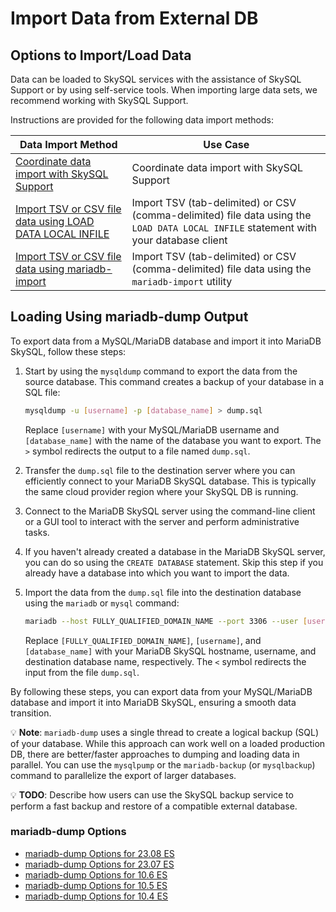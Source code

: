 # Import Data from External DB

## Options to Import/Load Data

Data can be loaded to SkySQL services with the assistance of SkySQL Support or by using self-service tools. When importing large data sets, we recommend working with SkySQL Support.

Instructions are provided for the following data import methods:

| Data Import Method | Use Case |
| --- | --- |
| [Coordinate data import with SkySQL Support](https://mariadb.com/docs/skysql-dbaas/data-operations/data-import/nr-support-assisted/) | Coordinate data import with SkySQL Support |
| [Import TSV or CSV file data using LOAD DATA LOCAL INFILE](https://mariadb.com/docs/skysql-dbaas/data-operations/data-import/nr-load-data-local-infile/) | Import TSV (tab-delimited) or CSV (comma-delimited) file data using the `LOAD DATA LOCAL INFILE` statement with your database client |
| [Import TSV or CSV file data using mariadb-import](https://mariadb.com/docs/skysql-dbaas/data-operations/data-import/nr-mariadb-import/) | Import TSV (tab-delimited) or CSV (comma-delimited) file data using the `mariadb-import` utility |

## Loading Using mariadb-dump Output

To export data from a MySQL/MariaDB database and import it into MariaDB SkySQL, follow these steps:

1. Start by using the `mysqldump` command to export the data from the source database. This command creates a backup of your database in a SQL file:

    ```bash
    mysqldump -u [username] -p [database_name] > dump.sql
    ```

    Replace `[username]` with your MySQL/MariaDB username and `[database_name]` with the name of the database you want to export. The `>` symbol redirects the output to a file named `dump.sql`.
    
2. Transfer the `dump.sql` file to the destination server where you can efficiently connect to your MariaDB SkySQL database. This is typically the same cloud provider region where your SkySQL DB is running.

3. Connect to the MariaDB SkySQL server using the command-line client or a GUI tool to interact with the server and perform administrative tasks.

4. If you haven't already created a database in the MariaDB SkySQL server, you can do so using the `CREATE DATABASE` statement. Skip this step if you already have a database into which you want to import the data.

5. Import the data from the `dump.sql` file into the destination database using the `mariadb` or `mysql` command:

    ```bash
    mariadb --host FULLY_QUALIFIED_DOMAIN_NAME --port 3306 --user [username] -p [database_name] < dump.sql
    ```

    Replace `[FULLY_QUALIFIED_DOMAIN_NAME]`, `[username]`, and `[database_name]` with your MariaDB SkySQL hostname, username, and destination database name, respectively. The `<` symbol redirects the input from the file `dump.sql`.

By following these steps, you can export data from your MySQL/MariaDB database and import it into MariaDB SkySQL, ensuring a smooth data transition.

💡 **Note**: `mariadb-dump` uses a single thread to create a logical backup (SQL) of your database. While this approach can work well on a loaded production DB, there are better/faster approaches to dumping and loading data in parallel. You can use the `mysqlpump` or the `mariadb-backup` (or `mysqlbackup`) command to parallelize the export of larger databases.

💡 **TODO**: Describe how users can use the SkySQL backup service to perform a fast backup and restore of a compatible external database.

### mariadb-dump Options

- [mariadb-dump Options for 23.08 ES](https://mariadb.com/docs/skysql-dbaas/ref/es23.08/cli/mariadb-dump/)
- [mariadb-dump Options for 23.07 ES](https://mariadb.com/docs/skysql-dbaas/ref/es23.07/cli/mariadb-dump/)
- [mariadb-dump Options for 10.6 ES](https://mariadb.com/docs/skysql-dbaas/ref/es10.6/cli/mariadb-dump/)
- [mariadb-dump Options for 10.5 ES](https://mariadb.com/docs/skysql-dbaas/ref/es10.5/cli/mariadb-dump/)
- [mariadb-dump Options for 10.4 ES](https://mariadb.com/docs/skysql-dbaas/ref/es10.4/cli/mysqldump/)
